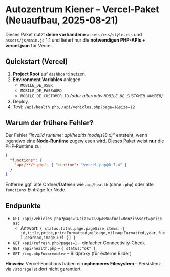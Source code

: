 # Autozentrum Kiener – Vercel-Paket (Neuaufbau, 2025-08-21)

Dieses Paket nutzt **deine vorhandene** `assets/css/style.css` und `assets/js/main.js` 1:1 und liefert nur die **notwendigen PHP-APIs + vercel.json** für Vercel.

## Quickstart (Vercel)
1. **Project Root** auf `dashboard` setzen.
2. **Environment Variables** anlegen:
   - `MOBILE_DE_USER`
   - `MOBILE_DE_PASSWORD`
   - `MOBILE_DE_CUSTOMER_ID` *(oder alternativ `MOBILE_DE_CUSTOMER_NUMBER`)*
3. Deploy.
4. Test: `/api/health.php`, `/api/vehicles.php?page=1&size=12`

## Warum der frühere Fehler?
Der Fehler _“invalid runtime: api/health (nodejs18.x)”_ entsteht, wenn irgendwo eine **Node‑Runtime** zugewiesen wird. Dieses Paket weist **nur** die PHP‑Runtime zu:
```json
{
  "functions": {
    "api/**/*.php": { "runtime": "vercel-php@0.7.4" }
  }
}
```
Entferne ggf. alte Ordner/Dateien wie `api/health` (ohne `.php`) oder alte `functions`‑Einträge für Node.

## Endpunkte
- `GET /api/vehicles.php?page=1&size=12&q=BMW&fuel=Benzin&sort=price-asc`
  - Antwort: `{ status,total,page,pageSize,items:[{ id,title,price,priceFormatted,mileage,mileageFormatted,year,fuel,gearbox,image,url }] }`
- `GET /api/refresh.php?pages=1` – einfacher Connectivity‑Check
- `GET /api/health.php` – `{ status:"ok" }`
- `GET /img.php?u=<remote>` – Bildproxy (für externe Bilder)

**Hinweis:** Vercel‑Functions haben ein **ephemeres Filesystem** – Persistenz via `/storage` ist dort nicht garantiert.
